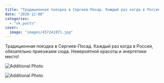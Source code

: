 ```yaml
---
title: "Традиционная поездка в Сергиев-Посад. Каждый раз когда в России, обязательно приезжаем сюда. Невероя..."
date: "2020-12-08"
categories: 
  - "vk_posts"
cover:
  image: "images/457241871.jpg"
---
```


Традиционная поездка в Сергиев-Посад. Каждый раз когда в России, обязательно приезжаем сюда. Невероятной красоты и энергетики место!

![Additional Photo](https://vodpop.ru/wp-content/uploads/2023/07/457241872.jpg)

![Additional Photo](https://vodpop.ru/wp-content/uploads/2023/07/457241873.jpg)
